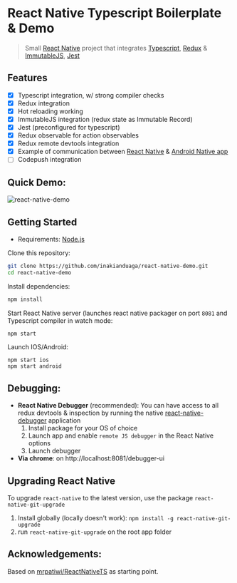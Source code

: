 # React Native Typescript Boilerplate & Demo

> Small [React Native](https://facebook.github.io/react-native/) project that integrates [Typescript](https://www.typescriptlang.org/), [Redux](http://redux.js.org/) & [ImmutableJS](https://facebook.github.io/immutable-js/), [Jest](https://facebook.github.io/jest/)

## Features

- [x] Typescript integration, w/ strong compiler checks
- [x] Redux integration 
- [x] Hot reloading working
- [x] ImmutableJS integration (redux state as Immutable Record)
- [x] Jest (preconfigured for typescript) 
- [x] Redux observable for action observables
- [x] Redux remote devtools integration
- [x] Example of communication between [React Native](./src/components/common/NavigationUpdate.ts) & [Android Native app](./android/app/src/main/java/com/reactnativets/navigation/NavigationUpdateModule.java)   
- [ ] Codepush integration

## Quick Demo:

![react-native-demo](https://cloud.githubusercontent.com/assets/4490289/24935282/678432b8-1f21-11e7-83a5-f4cf98d5bbfd.gif)

## Getting Started

* Requirements: [Node.js](https://nodejs.org)

Clone this repository:

```sh
git clone https://github.com/inakianduaga/react-native-demo.git
cd react-native-demo
```

Install dependencies:

```sh
npm install
```

Start React Native server (launches react native packager on port `8081` and Typescript compiler in watch mode:

```sh
npm start
```

Launch IOS/Android:
```
npm start ios
npm start android
```

## Debugging:

- **React Native Debugger** (recommended): You can have access to all redux devtools & inspection by running the native [react-native-debugger](https://github.com/jhen0409/react-native-debugger) application
  1. Install package for your OS of choice
  2. Launch app and enable `remote JS debugger` in the React Native options
  3. Launch debugger
- **Via chrome**: on http://localhost:8081/debugger-ui

## Upgrading React Native

To upgrade `react-native` to the latest version, use the package `react-native-git-upgrade`

1. Install globally (locally doesn't work): `npm install -g react-native-git-upgrade`
2. run `react-native-git-upgrade` on the root app folder

## Acknowledgements:

Based on [mrpatiwi/ReactNativeTS](https://github.com/mrpatiwi/ReactNativeTS) as starting point.
